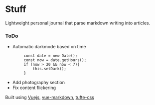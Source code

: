 # Stuff

Lightweight personal journal that parse markdown writing into articles.

### ToDo

- Automatic darkmode based on time
   ```
        const date = new Date();
        const now = date.getHours();
        if (now > 20 && now < 7){
            this.setDark();
        }
    ```
- Add photography section
- Fix content flickering

Built using [Vuejs](https://vuejs.org/), [vue-markdown](https://github.com/miaolz123/vue-markdown), [tufte-css](https://github.com/edwardtufte/tufte-css)
